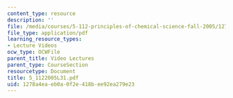 ```yaml
---
content_type: resource
description: ''
file: /media/courses/5-112-principles-of-chemical-science-fall-2005/1278a4eaeb0a0f2e418bee92ea279e23_5_1122005L31.pdf
file_type: application/pdf
learning_resource_types:
- Lecture Videos
ocw_type: OCWFile
parent_title: Video Lectures
parent_type: CourseSection
resourcetype: Document
title: 5_1122005L31.pdf
uid: 1278a4ea-eb0a-0f2e-418b-ee92ea279e23
---
```

